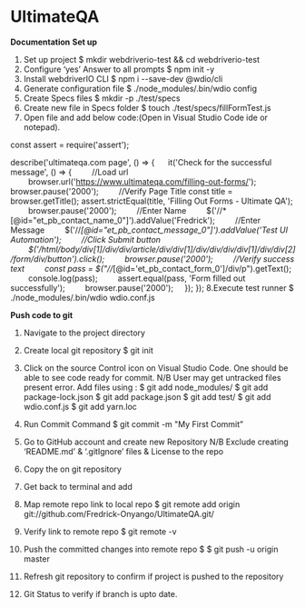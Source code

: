 # UltimateQA
**Documentation**
**Set up**
1. Set up project $ mkdir webdriverio-test && cd webdriverio-test
2. Configure ‘yes’ Answer to all prompts $ npm init -y
3. Install webdriverIO CLI $ npm i --save-dev @wdio/cli
4. Generate configuration file $ ./node_modules/.bin/wdio config
5. Create Specs files $ mkdir -p ./test/specs
6. Create new file in Specs folder $ touch ./test/specs/fillFormTest.js
7. Open file and add below code:(Open in Visual Studio Code ide or notepad).

 const assert = require('assert');
 
   describe('ultimateqa.com page', () => {
     it('Check for the successful message', () => {
        //Load url
        browser.url('https://www.ultimateqa.com/filling-out-forms/');
        browser.pause('2000');
        //Verify Page Title
        const title = browser.getTitle();
        assert.strictEqual(title, 'Filling Out Forms - Ultimate QA');
        browser.pause('2000');
        //Enter Name
        $('//*[@id="et_pb_contact_name_0"]').addValue('Fredrick');
        //Enter Message
        $('//*[@id="et_pb_contact_message_0"]').addValue('Test UI Automation');
        //Click Submit button
        $('/html/body/div[1]/div/div/article/div/div[1]/div/div/div/div[1]/div/div[2]/form/div/button').click(); 
        browser.pause('2000');
        //Verify success text
        const pass = $("//*[@id='et_pb_contact_form_0']/div/p").getText();
        console.log(pass);
        assert.equal(pass, 'Form filled out successfully');
        browser.pause('2000');
    });
});
8.Execute test runner $ ./node_modules/.bin/wdio wdio.conf.js 

**Push code to git**

1. Navigate to the project directory 
2. Create local git repository $ git init
3. Click on the source Control icon on Visual Studio Code. One should be able to see code ready for commit.
N/B User may get untracked files present error. Add files using : 
$ git add node_modules/
$ git add package-lock.json
$ git add package.json
$ git add test/
$ git add wdio.conf.js
$ git add yarn.loc

4. Run Commit Command $ git commit -m "My First Commit”
5. Go to GitHub account and create new Repository N/B Exclude creating ‘README.md’ & ‘.gitIgnore’ files & License to the repo
6. Copy the on git repository
7. Get back to terminal and add
8. Map remote repo link to local repo $ git remote add origin git://github.com/Fredrick-Onyango/UltimateQA.git/
9. Verify link to remote repo $ git remote -v
10. Push the committed changes into remote repo $ $ git push -u origin master
11. Refresh git repository to confirm if project is pushed to the repository
12. Git Status to verify if branch is upto date.
